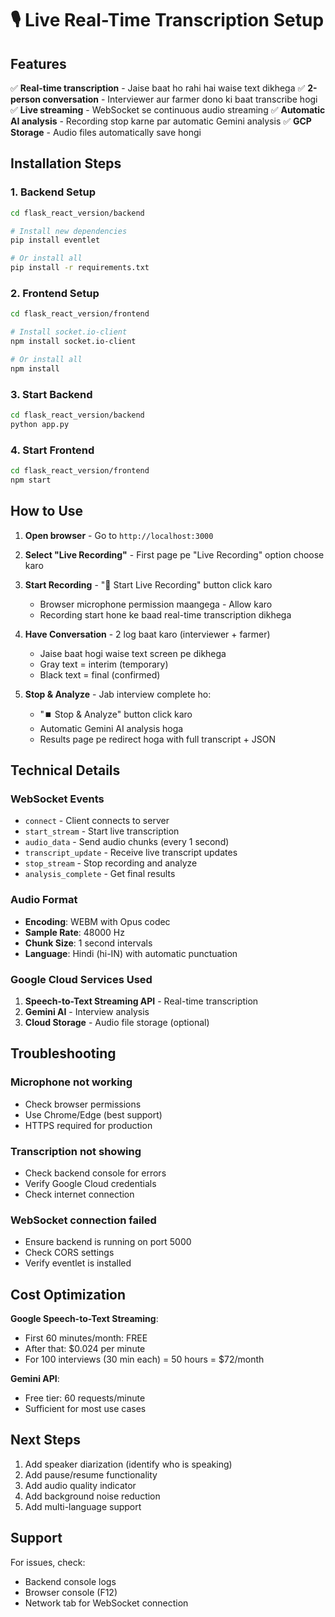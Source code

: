 # 🎙️ Live Real-Time Transcription Setup

## Features
✅ **Real-time transcription** - Jaise baat ho rahi hai waise text dikhega
✅ **2-person conversation** - Interviewer aur farmer dono ki baat transcribe hogi
✅ **Live streaming** - WebSocket se continuous audio streaming
✅ **Automatic AI analysis** - Recording stop karne par automatic Gemini analysis
✅ **GCP Storage** - Audio files automatically save hongi

## Installation Steps

### 1. Backend Setup
```bash
cd flask_react_version/backend

# Install new dependencies
pip install eventlet

# Or install all
pip install -r requirements.txt
```

### 2. Frontend Setup
```bash
cd flask_react_version/frontend

# Install socket.io-client
npm install socket.io-client

# Or install all
npm install
```

### 3. Start Backend
```bash
cd flask_react_version/backend
python app.py
```

### 4. Start Frontend
```bash
cd flask_react_version/frontend
npm start
```

## How to Use

1. **Open browser** - Go to `http://localhost:3000`

2. **Select "Live Recording"** - First page pe "Live Recording" option choose karo

3. **Start Recording** - "🎤 Start Live Recording" button click karo
   - Browser microphone permission maangega - Allow karo
   - Recording start hone ke baad real-time transcription dikhega

4. **Have Conversation** - 2 log baat karo (interviewer + farmer)
   - Jaise baat hogi waise text screen pe dikhega
   - Gray text = interim (temporary)
   - Black text = final (confirmed)

5. **Stop & Analyze** - Jab interview complete ho:
   - "⏹️ Stop & Analyze" button click karo
   - Automatic Gemini AI analysis hoga
   - Results page pe redirect hoga with full transcript + JSON

## Technical Details

### WebSocket Events
- `connect` - Client connects to server
- `start_stream` - Start live transcription
- `audio_data` - Send audio chunks (every 1 second)
- `transcript_update` - Receive live transcript updates
- `stop_stream` - Stop recording and analyze
- `analysis_complete` - Get final results

### Audio Format
- **Encoding**: WEBM with Opus codec
- **Sample Rate**: 48000 Hz
- **Chunk Size**: 1 second intervals
- **Language**: Hindi (hi-IN) with automatic punctuation

### Google Cloud Services Used
1. **Speech-to-Text Streaming API** - Real-time transcription
2. **Gemini AI** - Interview analysis
3. **Cloud Storage** - Audio file storage (optional)

## Troubleshooting

### Microphone not working
- Check browser permissions
- Use Chrome/Edge (best support)
- HTTPS required for production

### Transcription not showing
- Check backend console for errors
- Verify Google Cloud credentials
- Check internet connection

### WebSocket connection failed
- Ensure backend is running on port 5000
- Check CORS settings
- Verify eventlet is installed

## Cost Optimization

**Google Speech-to-Text Streaming**:
- First 60 minutes/month: FREE
- After that: $0.024 per minute
- For 100 interviews (30 min each) = 50 hours = $72/month

**Gemini API**:
- Free tier: 60 requests/minute
- Sufficient for most use cases

## Next Steps

1. Add speaker diarization (identify who is speaking)
2. Add pause/resume functionality
3. Add audio quality indicator
4. Add background noise reduction
5. Add multi-language support

## Support

For issues, check:
- Backend console logs
- Browser console (F12)
- Network tab for WebSocket connection
